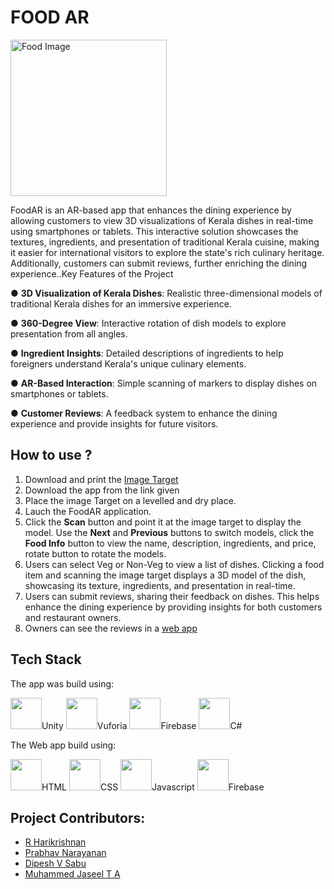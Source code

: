 # FOOD AR
<img src="https://github.com/user-attachments/assets/8f907c98-349c-4b96-8fad-6870a2a924d9" alt="Food Image" width="250"/>

FoodAR is an AR-based app that enhances the dining experience by allowing customers to view 3D visualizations of Kerala dishes in real-time using smartphones or tablets. This interactive solution showcases the textures, ingredients, and presentation of traditional Kerala cuisine, making it easier for international visitors to explore the state's rich culinary heritage. Additionally, customers can submit reviews, further enriching the dining experience..Key Features of the Project

● **3D Visualization of Kerala Dishes**: Realistic three-dimensional models of
traditional Kerala dishes for an immersive experience.

  ● **360-Degree View**: Interactive rotation of dish models to explore
presentation from all angles.

  ● **Ingredient Insights**: Detailed descriptions of ingredients to help foreigners
understand Kerala's unique culinary elements.

  ● **AR-Based Interaction**: Simple scanning of markers to display dishes on
smartphones or tablets.

  ● **Customer Reviews**: A feedback system to enhance the dining experience
and provide insights for future visitors.

## How to use ?
1. Download and print the [Image Target](https://docs.google.com/document/d/1Fy-2laU7UrWH8JR6WG3rCsG0lqenC1AUqYepix219aQ/edit?usp=sharing)
2. Download the app from the link given
3. Place the image Target on a levelled and dry place.
4. Lauch the FoodAR application.
5. Click the **Scan** button and point it at the image target to display the model. Use the **Next** and **Previous** buttons to switch models, click the **Food Info** button to view the name, description, ingredients, and price, rotate button to rotate the models.
6. Users can select Veg or Non-Veg to view a list of dishes. Clicking a food item and scanning the image target displays a 3D model of the dish, showcasing its texture, ingredients, and presentation in real-time.
7. Users can submit reviews, sharing their feedback on dishes. This helps enhance the dining experience by providing insights for both customers and restaurant owners.
8. Owners can see the reviews in a [web app](https://harikrishnan669.github.io/FoodAR-Owner/)

## Tech Stack
The app was build using:

<img src="https://github.com/user-attachments/assets/447cf61d-776b-4c91-89b5-7ae85f5fc919" width="50">Unity
<img src="https://github.com/user-attachments/assets/b8def9fb-5494-4129-85f7-1fa72c014a10" width="50">Vuforia
<img src="https://github.com/user-attachments/assets/5b99d3e4-ca30-4340-86fe-ebf44ba196cd" width="50">Firebase
<img src="https://github.com/user-attachments/assets/8eefde20-e3a1-4c3b-ac85-6340672f090d" width="50">C#


The Web app build using:

<img src="https://github.com/user-attachments/assets/f1ab3155-324a-446e-9490-06fdb21809c5" width="50">HTML
<img src="https://github.com/user-attachments/assets/47f9932d-6a20-4704-aab8-330ea3eb1906" width="50">CSS
<img src="https://github.com/user-attachments/assets/c0677895-c034-41e7-b395-8c85a6c4da3c" width="50">Javascript
<img src="https://github.com/user-attachments/assets/5b99d3e4-ca30-4340-86fe-ebf44ba196cd" width="50">Firebase

## Project Contributors:
- [R Harikrishnan](https://github.com/harikrishnan669)
- [Prabhav Narayanan](https://github.com/Prabhav04)
- [Dipesh V Sabu](https://github.com/tanx314)
- [Muhammed Jaseel T A](https://github.com/Jaseel29)

